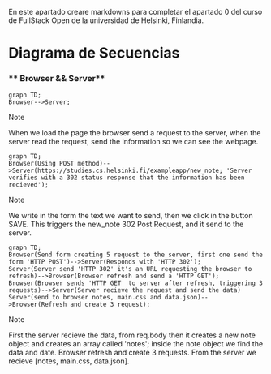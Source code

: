 En este apartado creare markdowns para completar el apartado 0 del curso de FullStack Open de la universidad de Helsinki, Finlandia.

# Diagrama de Secuencias
 ### ** Browser && Server**
```mermaid
graph TD;
Browser-->Server;
```
> [!NOTE]
> When we load the page the browser send a request to the server, when the server read the request, send the information so we can see the webpage.

```mermaid
graph TD;
Browser(Using POST method)-->Server(https://studies.cs.helsinki.fi/exampleapp/new_note; 'Server verifies with a 302 status response that the information has been recieved');
```
> [!NOTE]
> We write in the form the text we want to send, then we click in the button SAVE. This triggers the new_note 302 Post Request, and it send to the server.


```mermaid
graph TD;
Browser(Send form creating 5 request to the server, first one send the form 'HTTP POST')-->Server(Responds with 'HTTP 302');
Server(Server send 'HTTP 302' it's an URL requesting the browser to refresh)-->Browser(Browser refresh and send a 'HTTP GET');
Browser(Browser sends 'HTTP GET' to server after refresh, triggering 3 requests)-->Server(Server recieve the request and send the data)
Server(send to browser notes, main.css and data.json)-->Browser(Refresh and create 3 request);
```
> [!NOTE]
> First the server recieve the data, from req.body then it creates a new note object and creates an array called 'notes'; inside the note object we find the data and date. Browser refresh and create 3 requests.  From the server we recieve [notes, main.css, data.json].
